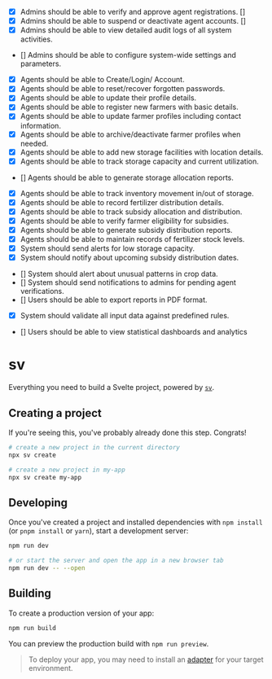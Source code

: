 - [x] Admins should be able to verify and approve agent registrations. []
- [x] Admins should be able to suspend or deactivate agent accounts. []
- [x] Admins should be able to view detailed audit logs of all system activities.
- [] Admins should be able to configure system-wide settings and parameters.
- [x] Agents should be able to Create/Login/ Account.
- [x] Agents should be able to reset/recover forgotten passwords.
- [x] Agents should be able to update their profile details.
- [x] Agents should be able to register new farmers with basic details.
- [x] Agents should be able to update farmer profiles including contact information.
- [x] Agents should be able to archive/deactivate farmer profiles when needed.
- [x] Agents should be able to add new storage facilities with location details.
- [x] Agents should be able to track storage capacity and current utilization.
- [] Agents should be able to generate storage allocation reports.
- [X] Agents should be able to track inventory movement in/out of storage.
- [X] Agents should be able to record fertilizer distribution details.
- [X] Agents should be able to track subsidy allocation and distribution.
- [X] Agents should be able to verify farmer eligibility for subsidies.
- [X] Agents should be able to generate subsidy distribution reports.
- [X] Agents should be able to maintain records of fertilizer stock levels.
- [X] System should send alerts for low storage capacity.
- [X] System should notify about upcoming subsidy distribution dates.
- [] System should alert about unusual patterns in crop data.
- [] System should send notifications to admins for pending agent verifications.
- [] Users should be able to export reports in PDF format.
- [x] System should validate all input data against predefined rules.
- [] Users should be able to view statistical dashboards and analytics
# sv

Everything you need to build a Svelte project, powered by [`sv`](https://github.com/sveltejs/cli).

## Creating a project

If you're seeing this, you've probably already done this step. Congrats!

```bash
# create a new project in the current directory
npx sv create

# create a new project in my-app
npx sv create my-app
```

## Developing

Once you've created a project and installed dependencies with `npm install` (or `pnpm install` or `yarn`), start a development server:

```bash
npm run dev

# or start the server and open the app in a new browser tab
npm run dev -- --open
```

## Building

To create a production version of your app:

```bash
npm run build
```

You can preview the production build with `npm run preview`.

> To deploy your app, you may need to install an [adapter](https://svelte.dev/docs/kit/adapters) for your target environment.

